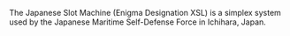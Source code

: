 The Japanese Slot Machine (Enigma Designation XSL) is a simplex system used by the Japanese Maritime Self-Defense Force in Ichihara, Japan.